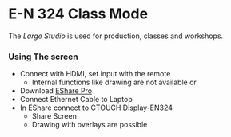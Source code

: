 # E-N 324 Class Mode

The *Large Studio* is used for production, classes and workshops.

### Using The screen
- Connect with HDMI, set input with the remote
    - Internal functions like drawing are not available
or
- Download [EShare Pro](http://d.eshare.tech/#once)
- Connect Ethernet Cable to Laptop
- In EShare connect to CTOUCH Display-EN324
    - Share Screen
    - Drawing with overlays are possible






